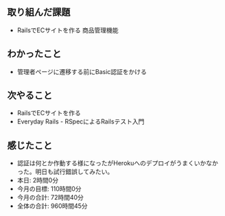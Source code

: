 ## 取り組んだ課題
- RailsでECサイトを作る 商品管理機能
## わかったこと
- 管理者ページに遷移する前にBasic認証をかける
## 次やること
- RailsでECサイトを作る
- Everyday Rails - RSpecによるRailsテスト入門
## 感じたこと
- 認証は何とか作動する様になったがHerokuへのデプロイがうまくいかなかった。明日も試行錯誤してみたい。
- 本日: 2時間0分
- 今月の目標: 110時間0分
- 今月の合計: 72時間40分
- 全体の合計: 960時間45分

